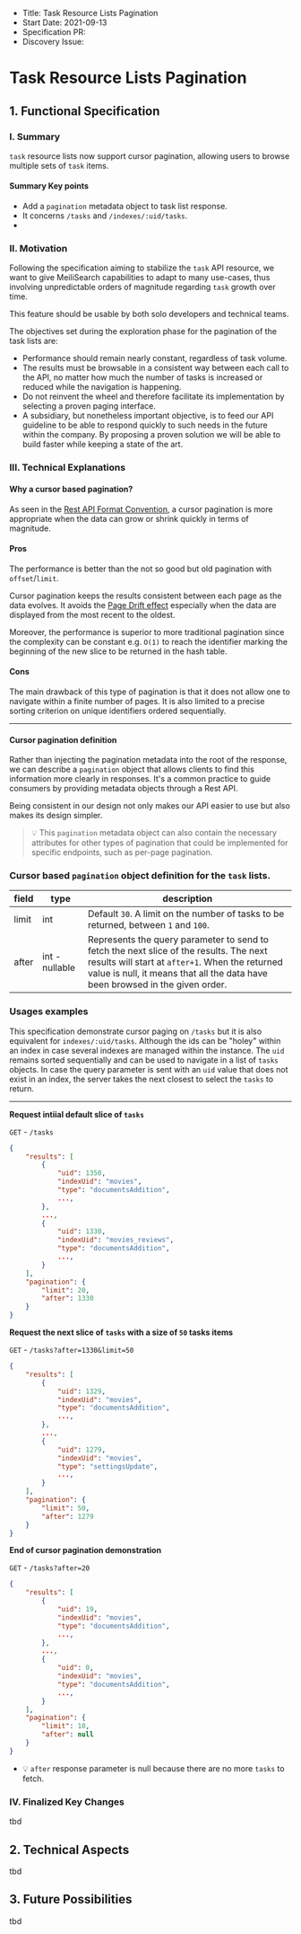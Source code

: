 - Title: Task Resource Lists Pagination
- Start Date: 2021-09-13
- Specification PR: []()
- Discovery Issue: []()

# Task Resource Lists Pagination

## 1. Functional Specification

### I. Summary

`task` resource lists now support cursor pagination, allowing users to browse multiple sets of `task` items.

#### Summary Key points

- Add a `pagination` metadata object to task list response.
- It concerns `/tasks` and `/indexes/:uid/tasks`.
-

### II. Motivation

Following the specification aiming to stabilize the `task` API resource, we want to give MeiliSearch capabilities to adapt to many use-cases, thus involving unpredictable orders of magnitude regarding `task` growth over time.

This feature should be usable by both solo developers and technical teams.

The objectives set during the exploration phase for the pagination of the task lists are:

- Performance should remain nearly constant, regardless of task volume.
- The results must be browsable in a consistent way between each call to the API, no matter how much the number of tasks is increased or reduced while the navigation is happening.
- Do not reinvent the wheel and therefore facilitate its implementation by selecting a proven paging interface.
- A subsidiary, but nonetheless important objective, is to feed our API guideline to be able to respond quickly to such needs in the future within the company. By proposing a proven solution we will be able to build faster while keeping a state of the art.

### III. Technical Explanations

#### Why a cursor based pagination?

As seen in the [Rest API Format Convention](https://github.com/meilisearch/product/issues/44#issuecomment-895888679), a cursor pagination is more appropriate when the data can grow or shrink quickly in terms of magnitude.

####  Pros

The performance is better than the not so good  but old pagination with `offset`/`limit`.

Cursor pagination keeps the results consistent between each page as the data evolves. It avoids the [Page Drift effect](https://use-the-index-luke.com/sql/partial-results/fetch-next-page) especially when the data are displayed from the most recent to the oldest.

Moreover, the performance is superior to more traditional pagination since the complexity can be constant e.g. `O(1)` to reach the identifier marking the beginning of the new slice to be returned in the hash table.

####  Cons

The main drawback of this type of pagination is that it does not allow one to navigate within a finite number of pages. It is also limited to a precise sorting criterion on unique identifiers ordered sequentially.

---

#### Cursor pagination definition

Rather than injecting the pagination metadata into the root of the response, we can describe a `pagination` object that allows clients to find this information more clearly in responses. It's a common practice to guide consumers by providing metadata objects through a Rest API.

Being consistent in our design not only makes our API easier to use but also makes its design simpler.

> 💡 This `pagination` metadata object can also contain the necessary attributes for other types of pagination that could be implemented for specific endpoints, such as per-page pagination.

### Cursor based `pagination` object definition for the `task` lists.

| field | type | description                         |
|------|------|--------------------------------------|
| limit | int  | Default `30`. A limit on the number of tasks to be returned, between `1` and `100`. |
| after  | int - nullable  | Represents the query parameter to send to fetch the next slice of the results. The next results will start at `after+1`. When the returned value is null, it means that all the data have been browsed in the given order. |

###  Usages examples

This specification demonstrate cursor paging on `/tasks` but it is also equivalent for `indexes/:uid/tasks`. Although the ids can be "holey" within an index in case several indexes are managed within the instance. The `uid` remains sorted sequentially and can be used to navigate in a list of `tasks` objects. In case the query parameter is sent with an `uid` value that does not exist in an index, the server takes the next closest to select the `tasks` to return.

---

**Request intiial default slice of `tasks`**

`GET` - `/tasks`

```json
{
    "results": [
        {
            "uid": 1350,
            "indexUid": "movies",
            "type": "documentsAddition",
            ...,
        },
        ...,
        {
            "uid": 1330,
            "indexUid": "movies_reviews",
            "type": "documentsAddition",
            ...,
        }
    ],
    "pagination": {
        "limit": 20,
        "after": 1330
    }
}
```

**Request the next slice of `tasks` with a size of `50` tasks items**

`GET` - `/tasks?after=1330&limit=50`

```json
{
    "results": [
        {
            "uid": 1329,
            "indexUid": "movies",
            "type": "documentsAddition",
            ...,
        },
        ...,
        {
            "uid": 1279,
            "indexUid": "movies",
            "type": "settingsUpdate",
            ...,
        }
    ],
    "pagination": {
        "limit": 50,
        "after": 1279
    }
}
```

**End of cursor pagination demonstration**

`GET` - `/tasks?after=20`

```json
{
    "results": [
        {
            "uid": 19,
            "indexUid": "movies",
            "type": "documentsAddition",
            ...,
        },
        ...,
        {
            "uid": 0,
            "indexUid": "movies",
            "type": "documentsAddition",
            ...,
        }
    ],
    "pagination": {
        "limit": 10,
        "after": null
    }
}
```

- 💡 `after` response parameter is null because there are no more `tasks` to fetch.

### IV. Finalized Key Changes
tbd

## 2. Technical Aspects
tbd

## 3. Future Possibilities
tbd